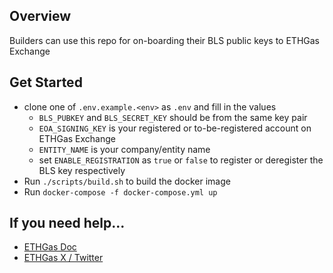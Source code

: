 ## Overview
Builders can use this repo for on-boarding their BLS public keys to ETHGas Exchange

## Get Started
* clone one of `.env.example.<env>` as `.env` and fill in the values
    * `BLS_PUBKEY` and `BLS_SECRET_KEY` should be from the same key pair
    * `EOA_SIGNING_KEY` is your registered or to-be-registered account on ETHGas Exchange
    * `ENTITY_NAME` is your company/entity name
    * set `ENABLE_REGISTRATION` as `true` or `false` to register or deregister the BLS key respectively
* Run `./scripts/build.sh` to build the docker image
* Run `docker-compose -f docker-compose.yml up`

## If you need help...
* [ETHGas Doc](https://docs.ethgas.com/)
* [ETHGas X / Twitter](https://x.com/ETHGASofficial)